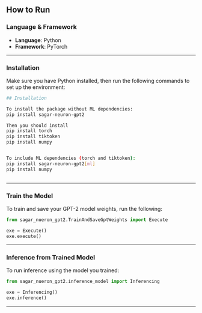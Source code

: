 
##  How to Run

###  Language & Framework

* **Language**: Python
* **Framework**: PyTorch

---

###  Installation

Make sure you have Python installed, then run the following commands to set up the environment:

```bash
## Installation

To install the package without ML dependencies:
pip install sagar-neuron-gpt2

Then you should install
pip install torch
pip install tiktoken
pip install numpy


To include ML dependencies (torch and tiktoken):
pip install sagar-neuron-gpt2[ml]
pip install numpy



```

---

###  Train the Model

To train and save your GPT-2 model weights, run the following:

```python
from sagar_nueron_gpt2.TrainAndSaveGptWeights import Execute

exe = Execute()
exe.execute()
```

---

###  Inference from Trained Model

To run inference using the model you trained:

```python
from sagar_nueron_gpt2.inference_model import Inferencing

exe = Inferencing()
exe.inference()
```

---


